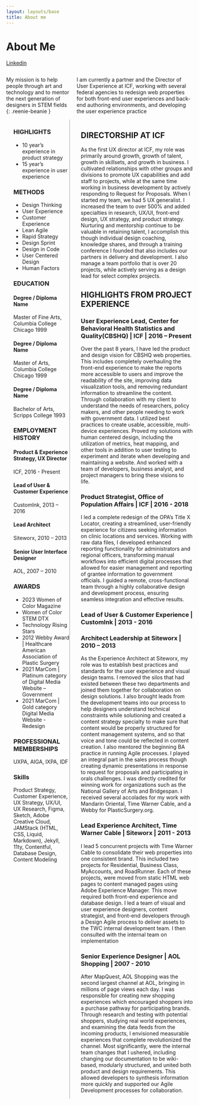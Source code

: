 ```yaml
---
layout: layouts/base
title: About me
---
```

<style>
.about {
  @media (min-width: 800px){
    display: flex;
    gap: 20px;
    align-items: center;
  }
  max-width: 800px;
  margin: auto;
}
.reenie-beanie {
  font-size: 2rem;
}
article {
  @media (min-width: 800px){
    display: flex;
    gap: 30px;
    flex-direction: row-reverse;
  }
}
.highlights {
    @media (min-width: 800px){
      width: 30%;
      border-right: 1px solid #9C9AA6;
    }
}

.content {
    @media (min-width: 800px){
      width: 60%;
    }
}
</style>

<div class="grid grid-color">

# About Me

[Linkedin](https://www.linkedin.com/in/darapressley/)

<div class="about">

My mission is to help people through art and technology and to mentor the next generation of designers in STEM fields {: .reenie-beanie }

I am currently a partner and the Director of User Experience at ICF, working with several federal agencies to redesign web properties for both front-end user experiences and back-end authoring environments, and developing the user experience practice
</div>

<article>
<section class="content">

## DIRECTORSHIP AT ICF
As the first UX director at ICF, my role was primarily around growth, growth of talent, growth in skillsets, and growth in business. I cultivated relationships with other groups and divisions to promote UX capabilities and add staff to projects, while at the same time working in business development by actively responding to Request for Proposals. When I started my team, we had 5 UX generalist. I increased the team to over 500% and added specialties in research, UX/UI, front-end design, UX strategy, and product strategy. Nurturing and mentorship continue to be valuable in retaining talent, I accomplish this though individual design coaching, knowledge shares, and through a training conference I founded that also includes our partners in delivery and development. I also manage a team portfolio that is over 20 projects, while actively serving as a design lead for select complex projects.

## HIGHLIGHTS FROM PROJECT EXPERIENCE
### User Experience Lead, Center for Behavioral Health Statistics and Quality(CBSHQ) | ICF | 2016 – Present
Over the past 8 years, I have led the product and design vision for CBSHQ web properties. This includes completely overhauling the front-end experience to make the reports more accessible to users and improve the readability of the site, improving data visualization tools, and removing redundant information to streamline the content. Through collaboration with my client to understand the needs of researchers, policy makers, and other people needing to work with government data. I utilized best practices to create usable, accessible, multi-device experiences. Proved my solutions with human centered design, including the utilization of metrics, heat mapping, and other tools in addition to user testing to experiment and iterate when developing and maintaining a website. And worked with a team of developers, business analyst, and project managers to bring these visions to life.

### Product Strategist, Office of Population Affairs | ICF | 2016 - 2018
I led a complete redesign of the OPA’s Title X Locator, creating a streamlined, user-friendly experience for citizens seeking information on clinic locations and services. Working with raw data files, I developed enhanced reporting functionality for administrators and regional officers, transforming manual workflows into efficient digital processes that allowed for easier management and reporting of grantee information to government officials. I guided a remote, cross-functional team through a highly collaborative design and development process, ensuring seamless integration and effective results.

### Lead of User & Customer Experience | CustomInk | 2013 - 2016


### Architect Leadership at Siteworx | 2010 – 2013
As the Experience Architect at Siteworx, my role was to establish best practices and standards for the user experience and visual design teams. I removed the silos that had existed between these two departments and joined them together for collaboration on design solutions. I also brought leads from the development teams into our process to help designers understand technical constraints while solutioning and created a content strategy specialty to make sure that content would be properly structured for content management systems, and so that voice and tone could be reflected in content creation. I also mentored the beginning BA practice in running Agile processes. I played an integral part in the sales process though creating dynamic presentations in response to request for proposals and participating in orals challenges. I was directly credited for winning work for organizations such as the National Gallery of Arts and Bridgespan. I received several accolades for my work with Mandarin Oriental, Time Warner Cable, and a Webby for PlasticSurgery.org.

### Lead Experience Architect, Time Warner Cable | Siteworx | 2011 - 2013
I lead 5 concurrent projects with Time Warner Cable to consolidate their web
properties into one consistent brand. This included two projects for Residential, Business Class, MyAccounts, and RoadRunner. Each of these projects, were moved from static HTML web pages to content managed pages using Adobe Experience Manager. This move required both front-end experience and database design. I led a team of visual and user experience designers, content strategist, and front-end developers through a Design Agile process to deliver assets to the TWC internal development team. I then consulted with the internal team on implementation

### Senior Experience Designer | AOL Shopping | 2007 - 2010
After MapQuest, AOL Shopping was the second largest channel at AOL, bringing in millions of page views each day. I was responsible for creating new shopping experiences which encouraged shoppers into a purchase pathway for participating brands. Through research and testing with potential shoppers, studying real world experiences, and examining the data feeds from the incoming products, I envisioned measurable experiences that complete revolutionized the channel. Most significantly, were the internal team changes that I ushered, including changing our documentation to be wiki-based, modularly structured, and united both product and design requirements. This allowed developers to synthesis information more quickly and supported our Agile Development processes for collaboration.
</section>
<section class="highlights">

### HIGHLIGHTS
- 10 year’s experience in product strategy
- 15 year’s experience in user experience

### METHODS
- Design Thinking
- User Experience
- Customer Experience
- Lean Agile
- Rapid Strategy
- Design Sprint
- Design in Code
- User Centered Design
- Human Factors

### EDUCATION
#### Degree / Diploma Name
Master of Fine Arts, Columbia College Chicago
1999
#### Degree / Diploma Name
Master of Arts, Columbia College Chicago
1999
#### Degree / Diploma Name
Bachelor of Arts, Scripps College
1993

### EMPLOYMENT HISTORY
#### Product & Experience Strategy, UX Director 
ICF, 2016 - Present
#### Lead of User & Customer Experience
CustomInk, 2013 – 2016
#### Lead Architect
Siteworx, 2010 – 2013
#### Senior User Interface Designer
AOL, 2007 – 2010

### AWARDS
- 2023 Women of Color Magazine
- Women of Color STEM DTX
- Technology Rising Stars
- 2012 Webby Award | Healthcare American Association of Plastic Surgery
- 2021 MarCom | Platinum category of Digital Media Website – Government
- 2021 MarCom | Gold category Digital Media Website - Redesign

### PROFESSIONAL MEMBERSHIPS
UXPA, AIGA, IXPA, IDF

### Skills
Product Strategy, Customer Experience, UX Strategy, UX/UI, UX Research, Figma, Sketch, Adobe Creative Cloud, JAMStack (HTML, CSS, Liquid, Markdown), Jekyll, 11ty, Contentful, Database Design, Content Modeling

</section>
</article>

</div>